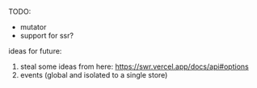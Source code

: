 TODO:
- mutator
- support for ssr?

ideas for future:
1. steal some ideas from here: https://swr.vercel.app/docs/api#options
2. events (global and isolated to a single store)
